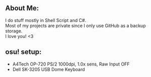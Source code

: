   ## About Me:
  I do stuff mostly in Shell Script and C#.  
  Most of my projects are private since I only use GitHub as a backup storage.  
  I love you! <3

  ## osu! setup:
  - A4Tech OP-720 PS/2 1000dpi, 1.0x sens, Raw Input OFF
  - Dell SK-3205 USB Dome Keyboard
